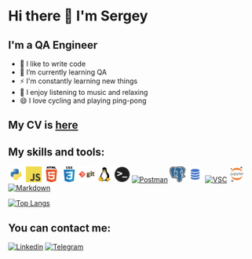 # Hi there 👋 I'm Sergey

## I'm a QA Engineer
- 🔭 I like to write code
- 🌱 I’m currently learning QA
- ⚡ I'm constantly learning new things
- 🎵 I enjoy listening to music and relaxing
- 😄 I love cycling and playing ping-pong

## My CV is [here](https://drive.google.com/file/d/1lXESu0IG5T1kGjcaH67_dg4FJm5pWjVp/view?usp=sharing)

## My skills and tools:
[<img alt='Python' height='32' src='https://raw.githubusercontent.com/github/explore/80688e429a7d4ef2fca1e82350fe8e3517d3494d/topics/python/python.png'>](https://ru.wikipedia.org/wiki/Python)
[<img alt='JS' height='32' src='https://raw.githubusercontent.com/github/explore/80688e429a7d4ef2fca1e82350fe8e3517d3494d/topics/javascript/javascript.png'>](https://ru.wikipedia.org/wiki/JavaScript)
[<img alt='HTML' height='32' src='https://raw.githubusercontent.com/github/explore/80688e429a7d4ef2fca1e82350fe8e3517d3494d/topics/html/html.png'>](https://ru.wikipedia.org/wiki/HTML)
[<img alt='CSS' height='32' src='https://raw.githubusercontent.com/github/explore/80688e429a7d4ef2fca1e82350fe8e3517d3494d/topics/css/css.png'>](https://ru.wikipedia.org/wiki/CSS)
[<img alt='GIT' height='32' src='https://raw.githubusercontent.com/github/explore/80688e429a7d4ef2fca1e82350fe8e3517d3494d/topics/git/git.png'>](https://ru.wikipedia.org/wiki/Git)
[<img alt='Linux' height='32' src='https://raw.githubusercontent.com/github/explore/80688e429a7d4ef2fca1e82350fe8e3517d3494d/topics/linux/linux.png'>](https://ru.wikipedia.org/wiki/Linux)
[<img alt='Terminal' height='32' src='https://raw.githubusercontent.com/github/explore/d92924b1d925bb134e308bd29c9de6c302ed3beb/topics/terminal/terminal.png'>](https://git-scm.com/book/ru/v2/%D0%92%D0%B2%D0%B5%D0%B4%D0%B5%D0%BD%D0%B8%D0%B5-%D0%9A%D0%BE%D0%BC%D0%B0%D0%BD%D0%B4%D0%BD%D0%B0%D1%8F-%D1%81%D1%82%D1%80%D0%BE%D0%BA%D0%B0)
[<img alt='Postman' height='32' src='https://uxwing.com/wp-content/themes/uxwing/download/brands-and-social-media/postman-icon.png'>](https://www.postman.com/)
[<img alt='postgresql' height='32' src='https://raw.githubusercontent.com/github/explore/80688e429a7d4ef2fca1e82350fe8e3517d3494d/topics/postgresql/postgresql.png'>](https://ru.wikipedia.org/wiki/PostgreSQL)
[<img alt='SQL' height='32' src='https://raw.githubusercontent.com/github/explore/80688e429a7d4ef2fca1e82350fe8e3517d3494d/topics/sql/sql.png'>](https://ru.wikipedia.org/wiki/SQL)
[<img alt='VSC' height='32' src='https://upload.wikimedia.org/wikipedia/commons/thumb/9/9a/Visual_Studio_Code_1.35_icon.svg/1200px-Visual_Studio_Code_1.35_icon.svg.png'>]()
[<img alt='Jupyter Notebook' height='32' src='https://raw.githubusercontent.com/github/explore/80688e429a7d4ef2fca1e82350fe8e3517d3494d/topics/jupyter-notebook/jupyter-notebook.png'>](https://ru.wikipedia.org/wiki/Visual_Studio_Code)
[<img alt='Markdown' height='32' src='https://upload.wikimedia.org/wikipedia/commons/thumb/4/48/Markdown-mark.svg/1200px-Markdown-mark.svg.png'>](https://ru.wikipedia.org/wiki/Markdown)


[![Top Langs](https://github-readme-stats.vercel.app/api/top-langs/?username=sbrownbear&layout=compact)](https://github.com/sbrownbear/github-readme-stats)

## You can contact me:
[<img alt='Linkedin' height='32' src='https://cdn-icons-png.flaticon.com/512/145/145807.png'>](https://www.linkedin.com/in/sergeykonoplev58/)
[<img alt='Telegram' height='32' src='https://upload.wikimedia.org/wikipedia/commons/thumb/8/82/Telegram_logo.svg/2048px-Telegram_logo.svg.png'>](https://t.me/s_brown_bear)
